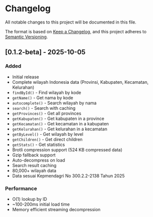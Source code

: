 # Changelog

All notable changes to this project will be documented in this file.

The format is based on [Keep a Changelog](https://keepachangelog.com/en/1.0.0/),
and this project adheres to [Semantic Versioning](https://semver.org/spec/v2.0.0.html).

## [0.1.2-beta] - 2025-10-05

### Added
- Initial release
- Complete wilayah Indonesia data (Provinsi, Kabupaten, Kecamatan, Kelurahan)
- `findById()` - Find wilayah by kode
- `getName()` - Get nama by kode
- `autocomplete()` - Search wilayah by nama
- `search()` - Search with caching
- `getProvinces()` - Get all provinces
- `getKabupaten()` - Get kabupaten in a province
- `getKecamatan()` - Get kecamatan in a kabupaten
- `getKelurahan()` - Get kelurahan in a kecamatan
- `getByLevel()` - Get wilayah by level
- `getChildren()` - Get direct children
- `getStats()` - Get statistics
- Brotli compression support (524 KB compressed data)
- Gzip fallback support
- Auto-decompress on load
- Search result caching
- 80,000+ wilayah data
- Data sesuai Kepmendagri No 300.2.2-2138 Tahun 2025

### Performance
- O(1) lookup by ID
- ~100-200ms initial load time
- Memory efficient streaming decompression
